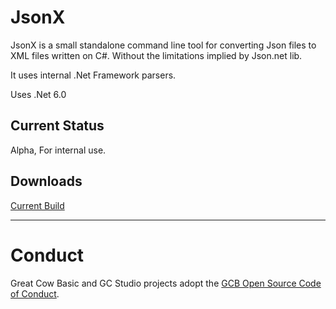 # JsonX

JsonX is a small standalone command line tool for converting Json files to XML files written on C#.
Without the limitations implied by Json.net lib.

It uses internal .Net Framework parsers.

Uses .Net 6.0


## Current Status

Alpha, For internal use.

## Downloads

[Current Build](https://github.com/)


----
# Conduct

Great Cow Basic and GC Studio projects adopt the [GCB Open Source Code of Conduct](https://github.com/GreatCowBASIC/GreatCowBASIC/blob/main/CODE_OF_CONDUCT.md).

